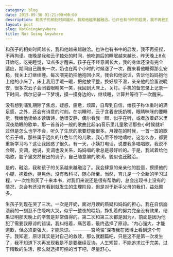 ```yaml
---
category: blog
date: 2015-09-30 01:21:00+00:00
description: 和孩子的相处时间越长，我和他越来越融洽。也许也有书中的启发，我不再扭捏，不再拘谨
layout: post
slug: NotGoingAnywhere
title: Not Going Anywhere
---
```


和孩子的相处时间越长，我和他越来越融洽。也许也有书中的启发，我不再扭捏，不再拘谨。夜晚是我和云子独处的时间，他吃饱后的睡眠越来越长，昨天晚上8点开始吃，吃完睡觉，12点多才醒来。孩子在不经意间长大，我的身体还没有完全适应，期间自己醒来一次，奶也在两个小时的时候涨了一次，醒来看他睡得那么安稳，我关上灯继续睡。每次喂完奶把他抱回小床，我会和他说话，告诉他妈妈抱他上他的小床了，床上我用手暖一暖，把他放平整，换好尿不湿，亲亲他的脸蛋说晚安，很多次云子会闭着眼睛笑一笑，我回到大床上，关灯。手机的备忘录上记录一下时间，偶尔记录一下梦境，摸一摸身边的v，继续睡，计算并等待下一次醒来。





没有想到哺乳期除了焦虑，疑惑，疲惫，烦躁，自卑到自信，给孩子称体重时的满足感，之外，还会有诗意的时刻。在哄睡时，云子含着安抚奶嘴，眼睛咪咪的要睡觉，我给他读绘本读唐诗，他很安静，偶尔看我一眼，似乎在听，或者放着虾米里深夜助眠的歌单，那一首首诗一般的歌曲比起qq音乐里儿童歌谣那些小时候就听过但是怎么也学不会，听久了生厌的歌要舒服很多。月嫂在的时候，一首一首的歌给云子唱，那些属于远久的红色年代的儿歌，我心里不停地嘀咕，这怎么办，都要重新学习吗？这让我困惑了很久。有一天，小姨打电话，说要我多唱唱歌，我说不会啊，变调，她说，变调也没关系，妈妈唱的歌总是最好听的。于是，我试着给他唱歌，脑子里突然冒出的调子，自己随意编的歌词，貌似也还融洽。





是的，融洽，我和孩子的关系越来越融洽了。我会肆意的亲亲他的脸蛋，摸摸他的小腿，抱着他，晃晃他，没有教科书，随心所至。当然，育儿是一个全新的学习过程，v一次性购买了十来本书，对我们来说还是很有帮助的，总会出现书上没有的情况，总会有还没有看到就发生的生理阶段，但是对于新手父母的我们，益处颇多。





生孩子到现在哭了三次。一次是开奶，面对月嫂的质疑和妈妈的担心，我在自信崩溃前的一刻忍不住嚎啕大哭，似乎一整夜的喂奶，挣扎着的努力完全没有效果，结果证明那天晚上的辛苦是非常值得的。第二次和第三次都是因为v，前面是因为他犯了需要我原谅的错误，我纠结着，痛苦着，最终选择了原谅。“内心强大，才能道歉，但必须更强大，才能原谅。————宫崎骏”深夜我在微博上看到这个句子。我知道，原谅其实是对自己的救赎，那么就翻篇吧，只是这不是第一次发生了，我不知道下次再发现我是不是要继续妥协。人生短暂，不能追求过于完美，过于精致的生活，那么就选择可控的当下吧，尽量舒心。
